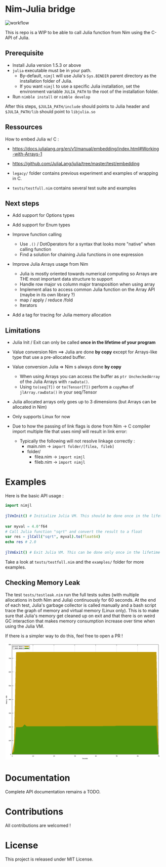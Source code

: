 # Nim-Julia bridge 

![workflow](https://github.com/Clonkk/nimjl/actions/workflows/ci.yml/badge.svg)

This is repo is a WIP to be able to call Julia function from Nim using the C-API of Julia.

## Prerequisite

* Install Julia version 1.5.3 or above
* ``julia`` executable must be in your path.
  * By-default, ``nimjl`` will use Julia's ``Sys.BINDIR`` parent directory as the installation folder of Julia.
  * If you want ``nimjl`` to use a specific Julia installation, set the environment variable ``JULIA_PATH`` to the root of the installation folder.
* Run ``nimble install`` or ``nimble develop`` 

After this steps, ``$JULIA_PATH/include`` should points to Julia header and ``$JULIA_PATH/lib`` should point to ``libjulia.so``

## Ressources

How to embed Julia w/ C :

* https://docs.julialang.org/en/v1/manual/embedding/index.html#Working-with-Arrays-1

* https://github.com/JuliaLang/julia/tree/master/test/embedding

* ``legacy/`` folder contains previous experiment and examples of wrapping in C. 

* ``tests/testfull.nim`` contains several test suite and examples

## Next steps 

* Add support for Options types
* Add support for Enum types

* Improve function calling
  * Use `.()` / DotOperators for a syntax that looks more "native" when calling function
  * Find a solution for chaining Julia functions in one expression

* Improve Julia Arrays usage from Nim
  * Julia is mostly oriented towards numerical computing so Arrays are THE most important data structure to support
  * Handle row major vs column major transposition when using array
  * Implement alias to access common Julia function on the Array API (maybe in its own library ?)
  * map / apply / reduce /fold
  * Iterators

* Add a tag for tracing for Julia memory allocation

## Limitations

* Julia Init / Exit can only be called **once in the lifetime of your program**
* Value conversion Nim ==> Julia are done **by copy** except for Arrays-like type that use a pre-allocated buffer.
* Value conversion Julia => Nim s always done **by copy**
  * When using Arrays you can access the buffer as ``ptr UncheckedArray`` of the Julia Arrays with ``rawData()``. 
  * Using ``to(seq[T])`` or ``to(Tensor[T])`` perform a ``copyMem`` of ``jlArray.rawData()`` in your seq/Tensor 

* Julia allocated arrays only goes up to 3 dimensions (but Arrays can be allocated in Nim)
* Only supports Linux for now

* Due to how the passing of link flags is done from Nim -> C compiler import multiple file that uses nimjl will result in link error:
  * Typically the following will not resolve linkage correctly : 
    * main.nim -> ``import folder/[filea, fileb]``
    * folder/
      * filea.nim -> ``import nimjl``
      * fileb.nim -> ``import nimjl``

# Examples

Here is the basic API usage : 
```nim
import nimjl

jlVmInit() # Initialize Julia VM. This should be done once in the lifetime of your program.

var myval = 4.0'f64
# Call Julia function "sqrt" and convert the result to a float
var res = jlCall("sqrt", myval).to(float64)
echo res # 2.0

jlVmExit() # Exit Julia VM. This can be done only once in the lifetime of your program.
```

Take a look at ``tests/testfull.nim`` and the ``examples/`` folder for  more examples. 

## Checking Memory Leak

The test ``tests/testleak.nim`` run the full tests suites (with multiple allocations in both Nim and Julia) continuously for 60 seconds.
At the end of each test, Julia's garbage collector is called manually and a bash script trace the graph of memory and virtual memory (Linux only).
This is to make sure that Julia's memory get cleaned up on exit and that there is on weird GC interaction that makes memory consumption increase over time when using the Julia VM.

If there is a simpler way to do this, feel free to open a PR ! 

![](memgraph.png)

# Documentation

Complete API documentation remains a TODO.

# Contributions

All contributions are welcomed !

# License

This project is released under MIT License.
